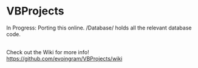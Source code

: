 # VBProjects

In Progress:  Porting this online.
/Database/ holds all the relevant database code.<br><br>

Check out the Wiki for more info!  https://github.com/evoingram/VBProjects/wiki
